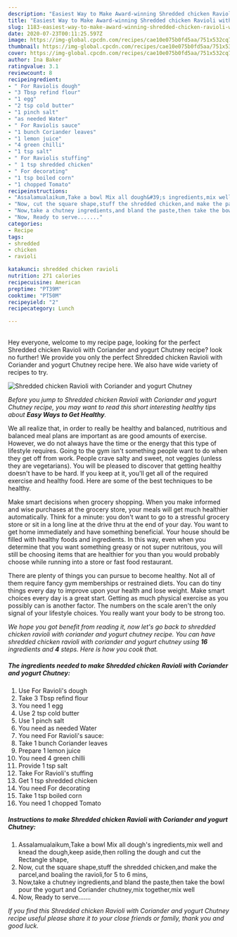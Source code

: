 ```yaml
---
description: "Easiest Way to Make Award-winning Shredded chicken Ravioli with Coriander and yogurt Chutney"
title: "Easiest Way to Make Award-winning Shredded chicken Ravioli with Coriander and yogurt Chutney"
slug: 1183-easiest-way-to-make-award-winning-shredded-chicken-ravioli-with-coriander-and-yogurt-chutney
date: 2020-07-23T00:11:25.597Z
image: https://img-global.cpcdn.com/recipes/cae10e075b0fd5aa/751x532cq70/shredded-chicken-ravioli-with-coriander-and-yogurt-chutney-recipe-main-photo.jpg
thumbnail: https://img-global.cpcdn.com/recipes/cae10e075b0fd5aa/751x532cq70/shredded-chicken-ravioli-with-coriander-and-yogurt-chutney-recipe-main-photo.jpg
cover: https://img-global.cpcdn.com/recipes/cae10e075b0fd5aa/751x532cq70/shredded-chicken-ravioli-with-coriander-and-yogurt-chutney-recipe-main-photo.jpg
author: Ina Baker
ratingvalue: 3.1
reviewcount: 8
recipeingredient:
- " For Raviolis dough"
- "3 Tbsp refind flour"
- "1 egg"
- "2 tsp cold butter"
- "1 pinch salt"
- "as needed Water"
- " For Raviolis sauce"
- "1 bunch Coriander leaves"
- "1 lemon juice"
- "4 green chilli"
- "1 tsp salt"
- " For Raviolis stuffing"
- " 1 tsp shredded chicken"
- " For decorating"
- "1 tsp boiled corn"
- "1 chopped Tomato"
recipeinstructions:
- "Assalamualaikum,Take a bowl Mix all dough&#39;s ingredients,mix well and knead the dough,keep aside,then rolling the dough and cut the Rectangle shape,"
- "Now, cut the square shape,stuff the shredded chicken,and make the parcel,and boaling the ravioli,for 5 to 6 mins,"
- "Now,take a chutney ingredients,and bland the paste,then take the bowl pour the yogurt and Coriander chutney,mix together,mix well"
- "Now, Ready to serve......."
categories:
- Recipe
tags:
- shredded
- chicken
- ravioli

katakunci: shredded chicken ravioli 
nutrition: 271 calories
recipecuisine: American
preptime: "PT39M"
cooktime: "PT50M"
recipeyield: "2"
recipecategory: Lunch

---
```

<br>
Hey everyone, welcome to my recipe page, looking for the perfect Shredded chicken Ravioli with Coriander and yogurt Chutney recipe? look no further! We provide you only the perfect Shredded chicken Ravioli with Coriander and yogurt Chutney recipe here. We also have wide variety of recipes to try.
<br>


![Shredded chicken Ravioli with Coriander and yogurt Chutney](https://img-global.cpcdn.com/recipes/cae10e075b0fd5aa/751x532cq70/shredded-chicken-ravioli-with-coriander-and-yogurt-chutney-recipe-main-photo.jpg)

<i>Before you jump to Shredded chicken Ravioli with Coriander and yogurt Chutney recipe, you may want to read this short interesting healthy tips about <strong>Easy Ways to Get Healthy</strong>.</i>

We all realize that, in order to really be healthy and balanced, nutritious and balanced meal plans are important as are good amounts of exercise. However, we do not always have the time or the energy that this type of lifestyle requires. Going to the gym isn't something people want to do when they get off from work. People crave salty and sweet, not veggies (unless they are vegetarians). You will be pleased to discover that getting healthy doesn't have to be hard. If you keep at it, you'll get all of the required exercise and healthy food. Here are some of the best techniques to be healthy.

Make smart decisions when grocery shopping. When you make informed and wise purchases at the grocery store, your meals will get much healthier automatically. Think for a minute: you don't want to go to a stressful grocery store or sit in a long line at the drive thru at the end of your day. You want to get home immediately and have something beneficial. Your house should be filled with healthy foods and ingredients. In this way, even when you determine that you want something greasy or not super nutritous, you will still be choosing items that are healthier for you than you would probably choose while running into a store or fast food restaurant.

There are plenty of things you can pursue to become healthy. Not all of them require fancy gym memberships or restrained diets. You can do tiny things every day to improve upon your health and lose weight. Make smart choices every day is a great start. Getting as much physical exercise as you possibly can is another factor. The numbers on the scale aren't the only signal of your lifestyle choices. You really want your body to be strong too. 


<i>We hope you got benefit from reading it, now let's go back to shredded chicken ravioli with coriander and yogurt chutney recipe. You can have shredded chicken ravioli with coriander and yogurt chutney using <strong>16</strong> ingredients and <strong>4</strong> steps. Here is how you cook that.
</i>

##### The ingredients needed to make Shredded chicken Ravioli with Coriander and yogurt Chutney:

1. Use  For Ravioli&#39;s dough
1. Take 3 Tbsp refind flour
1. You need 1 egg
1. Use 2 tsp cold butter
1. Use 1 pinch salt
1. You need as needed Water
1. You need  For Ravioli&#39;s sauce:
1. Take 1 bunch Coriander leaves
1. Prepare 1 lemon juice
1. You need 4 green chilli
1. Provide 1 tsp salt
1. Take  For Ravioli&#39;s stuffing
1. Get  1 tsp shredded chicken
1. You need  For decorating
1. Take 1 tsp boiled corn
1. You need 1 chopped Tomato


##### Instructions to make Shredded chicken Ravioli with Coriander and yogurt Chutney:

1. Assalamualaikum,Take a bowl Mix all dough&#39;s ingredients,mix well and knead the dough,keep aside,then rolling the dough and cut the Rectangle shape,
1. Now, cut the square shape,stuff the shredded chicken,and make the parcel,and boaling the ravioli,for 5 to 6 mins,
1. Now,take a chutney ingredients,and bland the paste,then take the bowl pour the yogurt and Coriander chutney,mix together,mix well
1. Now, Ready to serve.......


<i>If you find this Shredded chicken Ravioli with Coriander and yogurt Chutney recipe useful please share it to your close friends or family, thank you and good luck.</i>
